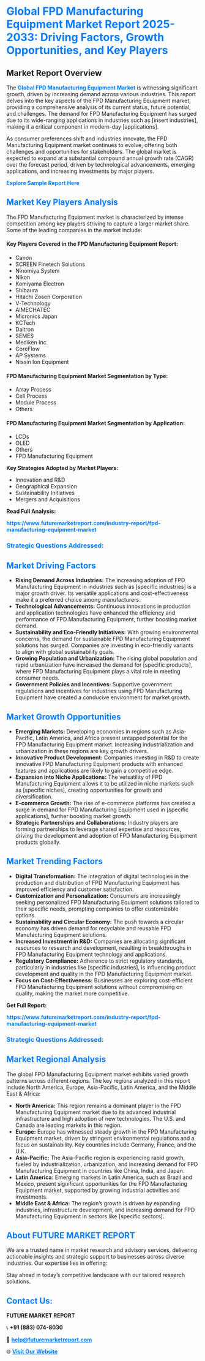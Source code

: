 <h1 style="color: #007BFF;">Global FPD Manufacturing Equipment Market Report 2025-2033: Driving Factors, Growth Opportunities, and Key Players</h1>

<section id="overview">
<h2>Market Report Overview</h2>
<p>The <a href="https://www.futuremarketreport.com/industry-report/fpd-manufacturing-equipment-market" style="color: #007BFF; text-decoration: none;"><strong>Global FPD Manufacturing Equipment Market</strong></a> is witnessing significant growth, driven by increasing demand across various industries. This report delves into the key aspects of the FPD Manufacturing Equipment market, providing a comprehensive analysis of its current status, future potential, and challenges. The demand for FPD Manufacturing Equipment has surged due to its wide-ranging applications in industries such as [insert industries], making it a critical component in modern-day [applications].</p>
<p>As consumer preferences shift and industries innovate, the FPD Manufacturing Equipment market continues to evolve, offering both challenges and opportunities for stakeholders. The global market is expected to expand at a substantial compound annual growth rate (CAGR) over the forecast period, driven by technological advancements, emerging applications, and increasing investments by major players.</p>
</section>

<section id="overview">
<p><a href="https://www.futuremarketreport.com/request-sample/reportId=128194" style="color: #007BFF; text-decoration: none;"><strong>Explore Sample Report Here</strong></a></p>
</section>

<section id="key-players">
<h2 style="color: #007BFF;">Market Key Players Analysis</h2>
<p>The FPD Manufacturing Equipment market is characterized by intense competition among key players striving to capture a larger market share. Some of the leading companies in the market include:</p>
<h4>Key Players Covered in the FPD Manufacturing Equipment Report:</h4>
<ul><li>Canon</li><li>SCREEN Finetech Solutions</li><li>Ninomiya System</li><li>Nikon</li><li>Komiyama Electron</li><li>Shibaura</li><li>Hitachi Zosen Corporation</li><li>V-Technology</li><li>AIMECHATEC</li><li>Micronics Japan</li><li>KCTech</li><li>Daitron</li><li>SEMES</li><li>Mediken Inc.</li><li>CoreFlow</li><li>AP Systems</li><li>Nissin Ion Equipment</li></ul>
<h4>FPD Manufacturing Equipment Market Segmentation by Type:</h4>
<ul><li>Array Process</li><li>Cell Process</li><li>Module Process</li><li>Others</li></ul>

<h4>FPD Manufacturing Equipment Market Segmentation by Application:</h4>
<ul><li>LCDs</li><li>OLED</li><li>Others</li><li>FPD Manufacturing Equipment</li></ul>
<p><strong>Key Strategies Adopted by Market Players:</strong></p>
<ul>
<li>Innovation and R&D</li>
<li>Geographical Expansion</li>
<li>Sustainability Initiatives</li>
<li>Mergers and Acquisitions</li>
</ul>
</section>

<section>
<p><strong>Read Full Analysis: </strong></p><a href="https://www.futuremarketreport.com/industry-report/fpd-manufacturing-equipment-market" style="color: #007BFF; text-decoration: none;"><strong>https://www.futuremarketreport.com/industry-report/fpd-manufacturing-equipment-market</strong></a>
<h3 style="color: #007BFF;">Strategic Questions Addressed:</h3>
</section>

<section id="driving-factors">
<h2 style="color: #007BFF;">Market Driving Factors</h2>
<ul>
<li><strong>Rising Demand Across Industries:</strong> The increasing adoption of FPD Manufacturing Equipment in industries such as [specific industries] is a major growth driver. Its versatile applications and cost-effectiveness make it a preferred choice among manufacturers.</li>
<li><strong>Technological Advancements:</strong> Continuous innovations in production and application technologies have enhanced the efficiency and performance of FPD Manufacturing Equipment, further boosting market demand.</li>
<li><strong>Sustainability and Eco-Friendly Initiatives:</strong> With growing environmental concerns, the demand for sustainable FPD Manufacturing Equipment solutions has surged. Companies are investing in eco-friendly variants to align with global sustainability goals.</li>
<li><strong>Growing Population and Urbanization:</strong> The rising global population and rapid urbanization have increased the demand for [specific products], where FPD Manufacturing Equipment plays a vital role in meeting consumer needs.</li>
<li><strong>Government Policies and Incentives:</strong> Supportive government regulations and incentives for industries using FPD Manufacturing Equipment have created a conducive environment for market growth.</li>
</ul>
</section>

<section id="growth-opportunities">
<h2 style="color: #007BFF;">Market Growth Opportunities</h2>
<ul>
<li><strong>Emerging Markets:</strong> Developing economies in regions such as Asia-Pacific, Latin America, and Africa present untapped potential for the FPD Manufacturing Equipment market. Increasing industrialization and urbanization in these regions are key growth drivers.</li>
<li><strong>Innovative Product Development:</strong> Companies investing in R&D to create innovative FPD Manufacturing Equipment products with enhanced features and applications are likely to gain a competitive edge.</li>
<li><strong>Expansion into Niche Applications:</strong> The versatility of FPD Manufacturing Equipment allows it to be utilized in niche markets such as [specific niches], creating opportunities for growth and diversification.</li>
<li><strong>E-commerce Growth:</strong> The rise of e-commerce platforms has created a surge in demand for FPD Manufacturing Equipment used in [specific applications], further boosting market growth.</li>
<li><strong>Strategic Partnerships and Collaborations:</strong> Industry players are forming partnerships to leverage shared expertise and resources, driving the development and adoption of FPD Manufacturing Equipment products globally.</li>
</ul>
</section>

<section id="trending-factors">
<h2 style="color: #007BFF;">Market Trending Factors</h2>
<ul>
<li><strong>Digital Transformation:</strong> The integration of digital technologies in the production and distribution of FPD Manufacturing Equipment has improved efficiency and customer satisfaction.</li>
<li><strong>Customization and Personalization:</strong> Consumers are increasingly seeking personalized FPD Manufacturing Equipment solutions tailored to their specific needs, prompting companies to offer customizable options.</li>
<li><strong>Sustainability and Circular Economy:</strong> The push towards a circular economy has driven demand for recyclable and reusable FPD Manufacturing Equipment solutions.</li>
<li><strong>Increased Investment in R&D:</strong> Companies are allocating significant resources to research and development, resulting in breakthroughs in FPD Manufacturing Equipment technology and applications.</li>
<li><strong>Regulatory Compliance:</strong> Adherence to strict regulatory standards, particularly in industries like [specific industries], is influencing product development and quality in the FPD Manufacturing Equipment market.</li>
<li><strong>Focus on Cost-Effectiveness:</strong> Businesses are exploring cost-efficient FPD Manufacturing Equipment solutions without compromising on quality, making the market more competitive.</li>
</ul>
</section>

<section>
<p><strong>Get Full Report: </strong></p><a href="https://www.futuremarketreport.com/industry-report/fpd-manufacturing-equipment-market" style="color: #007BFF; text-decoration: none;"><strong>https://www.futuremarketreport.com/industry-report/fpd-manufacturing-equipment-market</strong></a>
<h3 style="color: #007BFF;">Strategic Questions Addressed:</h3>
</section>


<section id="regional-analysis">
<h2 style="color: #007BFF;">Market Regional Analysis</h2>
<p>The global FPD Manufacturing Equipment market exhibits varied growth patterns across different regions. The key regions analyzed in this report include North America, Europe, Asia-Pacific, Latin America, and the Middle East & Africa:</p>
<ul>
<li><strong>North America:</strong> This region remains a dominant player in the FPD Manufacturing Equipment market due to its advanced industrial infrastructure and high adoption of new technologies. The U.S. and Canada are leading markets in this region.</li>
<li><strong>Europe:</strong> Europe has witnessed steady growth in the FPD Manufacturing Equipment market, driven by stringent environmental regulations and a focus on sustainability. Key countries include Germany, France, and the U.K.</li>
<li><strong>Asia-Pacific:</strong> The Asia-Pacific region is experiencing rapid growth, fueled by industrialization, urbanization, and increasing demand for FPD Manufacturing Equipment in countries like China, India, and Japan.</li>
<li><strong>Latin America:</strong> Emerging markets in Latin America, such as Brazil and Mexico, present significant opportunities for the FPD Manufacturing Equipment market, supported by growing industrial activities and investments.</li>
<li><strong>Middle East & Africa:</strong> The region’s growth is driven by expanding industries, infrastructure development, and increasing demand for FPD Manufacturing Equipment in sectors like [specific sectors].</li>
</ul>
</section>

<footer>
<h2 style="color: #007BFF;">About FUTURE MARKET REPORT</h2>
<p>We are a trusted name in market research and advisory services, delivering actionable insights and strategic support to businesses across diverse industries. Our expertise lies in offering:</p>

<p>Stay ahead in today’s competitive landscape with our tailored research solutions.</p>

<h2 style="color: #007BFF;">Contact Us:</h2>
<p><strong>FUTURE MARKET REPORT</strong></p>
<p>📞 <strong>+91 (883) 074-8030</strong></p>
<p>📧 <strong><a href="mailto:help@futuremarketreport.com" style="color: #007BFF;">help@futuremarketreport.com</a></strong></p>
<p>🌐 <strong><a href="https://www.futuremarketreport.com/" style="color: #007BFF;">Visit Our Website</a></strong></p>
</footer>